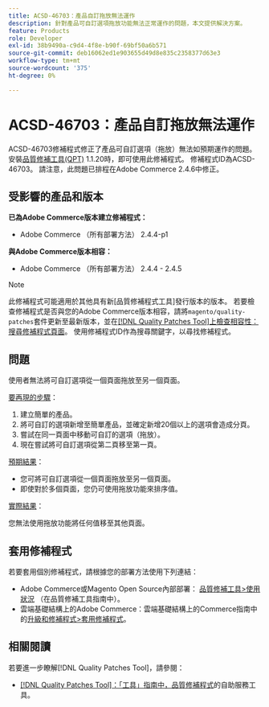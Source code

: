 ```yaml
---
title: ACSD-46703：產品自訂拖放無法運作
description: 針對產品可自訂選項拖放功能無法正常運作的問題，本文提供解決方案。
feature: Products
role: Developer
exl-id: 38b9490a-c9d4-4f8e-b90f-69bf50a6b571
source-git-commit: deb16062ed1e903655d49d8e835c2358377d63e3
workflow-type: tm+mt
source-wordcount: '375'
ht-degree: 0%

---
```


# ACSD-46703：產品自訂拖放無法運作

ACSD-46703修補程式修正了產品可自訂選項（拖放）無法如預期運作的問題。 安裝[品質修補工具(QPT)](https://experienceleague.adobe.com/zh-hant/docs/commerce-knowledge-base/kb/announcements/commerce-announcements/magento-quality-patches-released-new-tool-to-self-serve-quality-patches) 1.1.20時，即可使用此修補程式。 修補程式ID為ACSD-46703。 請注意，此問題已排程在Adobe Commerce 2.4.6中修正。

## 受影響的產品和版本

**已為Adobe Commerce版本建立修補程式：**

* Adobe Commerce （所有部署方法） 2.4.4-p1

**與Adobe Commerce版本相容：**

* Adobe Commerce （所有部署方法） 2.4.4 - 2.4.5

>[!NOTE]
>
>此修補程式可能適用於其他具有新[品質修補程式工具]發行版本的版本。 若要檢查修補程式是否與您的Adobe Commerce版本相容，請將`magento/quality-patches`套件更新至最新版本，並在[[!DNL Quality Patches Tool]上檢查相容性：搜尋修補程式頁面](https://experienceleague.adobe.com/tools/commerce-quality-patches/index.html?lang=zh-Hant)。 使用修補程式ID作為搜尋關鍵字，以尋找修補程式。

## 問題

使用者無法將可自訂選項從一個頁面拖放至另一個頁面。

<u>要再現的步驟</u>：

1. 建立簡單的產品。
1. 將可自訂的選項新增至簡單產品，並確定新增20個以上的選項會造成分頁。
1. 嘗試在同一頁面中移動可自訂的選項（拖放）。
1. 現在嘗試將可自訂選項從第二頁移至第一頁。

<u>預期結果</u>：

* 您可將可自訂選項從一個頁面拖放至另一個頁面。
* 即使對於多個頁面，您仍可使用拖放功能來排序值。

<u>實際結果</u>：

您無法使用拖放功能將任何值移至其他頁面。

## 套用修補程式

若要套用個別修補程式，請根據您的部署方法使用下列連結：

* Adobe Commerce或Magento Open Source內部部署： [品質修補工具>使用狀況](/help/tools/quality-patches-tool/usage.md) （在品質修補工具指南中）。
* 雲端基礎結構上的Adobe Commerce：雲端基礎結構上的Commerce指南中的[升級和修補程式>套用修補程式](https://experienceleague.adobe.com/docs/commerce-cloud-service/user-guide/develop/upgrade/apply-patches.html?lang=zh-Hant)。

## 相關閱讀

若要進一步瞭解[!DNL Quality Patches Tool]，請參閱：

* [[!DNL Quality Patches Tool]：「工具」指南中，品質修補程式](/help/tools/quality-patches-tool/quality-patches-tool-to-self-serve-quality-patches.md)的自助服務工具。
